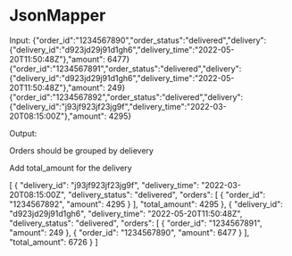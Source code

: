 # JsonMapper

Input:
{"order_id":"1234567890","order_status":"delivered","delivery":{"delivery_id":"d923jd29j91d1gh6","delivery_time":"2022-05-20T11:50:48Z"},"amount": 6477}
{"order_id":"1234567891","order_status":"delivered","delivery":{"delivery_id":"d923jd29j91d1gh6","delivery_time":"2022-05-20T11:50:48Z"},"amount": 249}
{"order_id":"1234567892","order_status":"delivered","delivery":{"delivery_id":"j93jf923jf23jg9f","delivery_time":"2022-03-20T08:15:00Z"},"amount": 4295}

Output:


Orders should be grouped by delievery


Add total_amount for the delivery


[
  {
    "delivery_id": "j93jf923jf23jg9f",
    "delivery_time": "2022-03-20T08:15:00Z",
    "delivery_status": "delivered",
    "orders": [
      {
        "order_id": "1234567892",
        "amount": 4295
      }
    ],
    "total_amount": 4295
  },
  {
    "delivery_id": "d923jd29j91d1gh6",
    "delivery_time": "2022-05-20T11:50:48Z",
    "delivery_status": "delivered",
    "orders": [
      {
        "order_id": "1234567891",
        "amount": 249
      },
      {
        "order_id": "1234567890",
        "amount": 6477
      }
    ],
    "total_amount": 6726
  }
]
